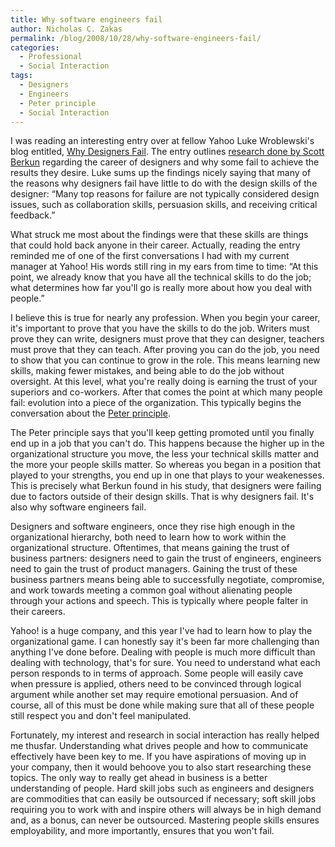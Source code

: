 ```yaml
---
title: Why software engineers fail
author: Nicholas C. Zakas
permalink: /blog/2008/10/28/why-software-engineers-fail/
categories:
  - Professional
  - Social Interaction
tags:
  - Designers
  - Engineers
  - Peter principle
  - Social Interaction
---
```

I was reading an interesting entry over at fellow Yahoo Luke Wroblewski's blog entitled, [Why Designers Fail][1]. The entry outlines [research done by Scott Berkun][2] regarding the career of designers and why some fail to achieve the results they desire. Luke sums up the findings nicely saying that many of the reasons why designers fail have little to do with the design skills of the designer: &#8220;Many top reasons for failure are not typically considered design issues, such as collaboration skills, persuasion skills, and receiving critical feedback.&#8221;

What struck me most about the findings were that these skills are things that could hold back anyone in their career. Actually, reading the entry reminded me of one of the first conversations I had with my current manager at Yahoo! His words still ring in my ears from time to time: &#8220;At this point, we already know that you have all the technical skills to do the job; what determines how far you'll go is really more about how you deal with people.&#8221;

I believe this is true for nearly any profession. When you begin your career, it's important to prove that you have the skills to do the job. Writers must prove they can write, designers must prove that they can designer, teachers must prove that they can teach. After proving you can do the job, you need to show that you can continue to grow in the role. This means learning new skills, making fewer mistakes, and being able to do the job without oversight. At this level, what you're really doing is earning the trust of your superiors and co-workers. After that comes the point at which many people fail: evolution into a piece of the organization. This typically begins the conversation about the [Peter principle][3].

The Peter principle says that you'll keep getting promoted until you finally end up in a job that you can't do. This happens because the higher up in the organizational structure you move, the less your technical skills matter and the more your people skills matter. So whereas you began in a position that played to your strengths, you end up in one that plays to your weakenesses. This is precisely what Berkun found in his study, that designers were failing due to factors outside of their design skills. That is why designers fail. It's also why software engineers fail.

Designers and software engineers, once they rise high enough in the organizational hierarchy, both need to learn how to work within the organizational structure. Oftentimes, that means gaining the trust of business partners: designers need to gain the trust of engineers, engineers need to gain the trust of product managers. Gaining the trust of these business partners means being able to successfully negotiate, compromise, and work towards meeting a common goal without alienating people through your actions and speech. This is typically where people falter in their careers.

Yahoo! is a huge company, and this year I've had to learn how to play the organizational game. I can honestly say it's been far more challenging than anything I've done before. Dealing with people is much more difficult than dealing with technology, that's for sure. You need to understand what each person responds to in terms of approach. Some people will easily cave when pressure is applied, others need to be convinced through logical argument while another set may require emotional persuasion. And of course, all of this must be done while making sure that all of these people still respect you and don't feel manipulated.

Fortunately, my interest and research in social interaction has really helped me thusfar. Understanding what drives people and how to communicate effectively have been key to me. If you have aspirations of moving up in your company, then it would behoove you to also start researching these topics. The only way to really get ahead in business is a better understanding of people. Hard skill jobs such as engineers and designers are commodities that can easily be outsourced if necessary; soft skill jobs requiring you to work with and inspire others will always be in high demand and, as a bonus, can never be outsourced. Mastering people skills ensures employability, and more importantly, ensures that you won't fail.

 [1]: http://www.lukew.com/ff/entry.asp?739
 [2]: http://www.scottberkun.com/blog/2008/why-designers-fail-the-report/ "Why designers fail - The report"
 [3]: http://en.wikipedia.org/wiki/Peter_principle
